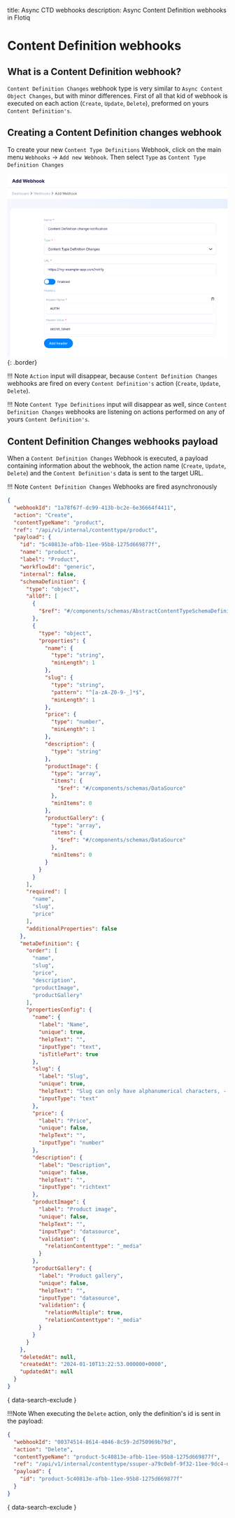 title: Async CTD webhooks
description: Async Content Definition webhooks in Flotiq

# Content Definition webhooks

## What is a Content Definition webhook?

`Content Definition Changes` webhook type is very similar to `Async Content Object Changes`, but with minor differences. First of all that kid of webhook is executed on each action (`Create`, `Update`, `Delete`), preformed on yours `Content Definition's`.

## Creating a Content Definition changes webhook

To create your new `Content Type Definitions` Webhook, click on the main menu `Webhooks` -> `Add new Webhook`. Then select `Type` as `Content Type Definition Changes`

![](../images/webhooks/webhooks-create-ctd-webhook.png){: .border}

!!! Note
    `Action` input will disappear, because `Content Definition Changes` webhooks are fired on every `Content Definition's` action  (`Create`, `Update`, `Delete`).

!!! Note
    `Content Type Definitions` input will disappear as well, since `Content Definition Changes` webhooks are listening on actions performed on any of yours `Content Definition's`.

## Content Definition Changes webhooks payload
When a `Content Definition Changes` Webhook is executed, a payload containing information about the webhook, the action name (`Create`, `Update`, `Delete`) and the `Content Definition's` data is sent to the target URL.

!!! Note
    `Content Definition Changes` Webhooks are fired asynchronously

```json
{
  "webhookId": "1a78f67f-dc99-413b-bc2e-6e36664f4411",
  "action": "Create",
  "contentTypeName": "product",
  "ref": "/api/v1/internal/contenttype/product",
  "payload": {
    "id": "5c40813e-afbb-11ee-95b8-1275d669877f",
    "name": "product",
    "label": "Product",
    "workflowId": "generic",
    "internal": false,
    "schemaDefinition": {
      "type": "object",
      "allOf": [
        {
          "$ref": "#/components/schemas/AbstractContentTypeSchemaDefinition"
        },
        {
          "type": "object",
          "properties": {
            "name": {
              "type": "string",
              "minLength": 1
            },
            "slug": {
              "type": "string",
              "pattern": "^[a-zA-Z0-9-_]*$",
              "minLength": 1
            },
            "price": {
              "type": "number",
              "minLength": 1
            },
            "description": {
              "type": "string"
            },
            "productImage": {
              "type": "array",
              "items": {
                "$ref": "#/components/schemas/DataSource"
              },
              "minItems": 0
            },
            "productGallery": {
              "type": "array",
              "items": {
                "$ref": "#/components/schemas/DataSource"
              },
              "minItems": 0
            }
          }
        }
      ],
      "required": [
        "name",
        "slug",
        "price"
      ],
      "additionalProperties": false
    },
    "metaDefinition": {
      "order": [
        "name",
        "slug",
        "price",
        "description",
        "productImage",
        "productGallery"
      ],
      "propertiesConfig": {
        "name": {
          "label": "Name",
          "unique": true,
          "helpText": "",
          "inputType": "text",
          "isTitlePart": true
        },
        "slug": {
          "label": "Slug",
          "unique": true,
          "helpText": "Slug can only have alphanumerical characters, - and _",
          "inputType": "text"
        },
        "price": {
          "label": "Price",
          "unique": false,
          "helpText": "",
          "inputType": "number"
        },
        "description": {
          "label": "Description",
          "unique": false,
          "helpText": "",
          "inputType": "richtext"
        },
        "productImage": {
          "label": "Product image",
          "unique": false,
          "helpText": "",
          "inputType": "datasource",
          "validation": {
            "relationContenttype": "_media"
          }
        },
        "productGallery": {
          "label": "Product gallery",
          "unique": false,
          "helpText": "",
          "inputType": "datasource",
          "validation": {
            "relationMultiple": true,
            "relationContenttype": "_media"
          }
        }
      }
    },
    "deletedAt": null,
    "createdAt": "2024-01-10T13:22:53.000000+0000",
    "updatedAt": null
  }
}
```
{ data-search-exclude }


!!!Note
    When executing the `Delete` action, only the definition's id is sent in the payload:

```json
{
  "webhookId": "00374514-8614-4046-8c59-2d750969b79d",
  "action": "Delete",
  "contentTypeName": "product-5c40813e-afbb-11ee-95b8-1275d669877f",
  "ref": "/api/v1/internal/contenttype/ssuper-a79c0ebf-9f32-11ee-9dc4-dede3a70fda7",
  "payload": {
    "id": "product-5c40813e-afbb-11ee-95b8-1275d669877f"
  }
}
```
{ data-search-exclude }